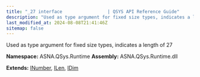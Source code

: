 ```yaml
---
title: "_27 interface                 | QSYS API Reference Guide"
description: "Used as type argument for fixed size types, indicates a length of 27  "
last_modified_at: 2024-08-08T21:41:46Z
sitemap: false
---
```


Used as type argument for fixed size types, indicates a length of 27 

**Namespace:** ASNA.QSys.Runtime
**Assembly:** ASNA.QSys.Runtime.dll

**Extends:** [INumber](/reference/runtime/qsys-runtime/i-number.html), [ILen](/reference/runtime/qsys-runtime/i-len.html), [IDim](/reference/runtime/qsys-runtime/i-dim.html)
<br>
<br>
